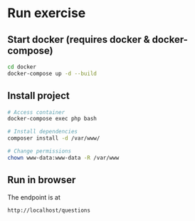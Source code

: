 # Run exercise

## Start docker (requires docker & docker-compose)

```bash
cd docker
docker-compose up -d --build
```

## Install project

```bash
# Access container
docker-compose exec php bash

# Install dependencies
composer install -d /var/www/

# Change permissions
chown www-data:www-data -R /var/www
```

## Run in browser

The endpoint is at
```
http://localhost/questions
```